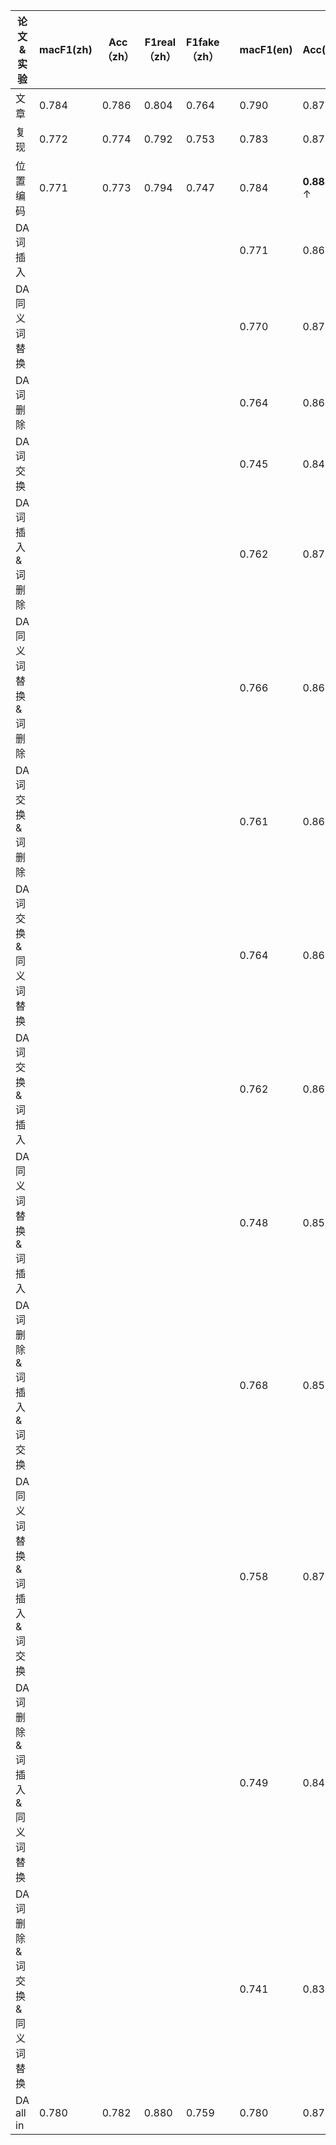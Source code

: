 |论文&实验|macF1(zh)|Acc（zh）|F1real（zh）|F1fake（zh）||macF1(en)|Acc(en)|F1real(en)|F1fake(en)|
|-----|-----|-----|-----|-----|---|----|-----|-----|-----|
|文章|0.784|0.786|0.804|0.764||0.790|0.878|0.926|0.653|
|复现|0.772|0.774|0.792|0.753||0.783|0.874|0.923|0.643|
|位置编码|0.771|0.773|0.794|0.747||0.784|**0.888** ↑|**0.934** ↑|0.634|
|DA词插入||||||0.771|0.868|0.920|0.621|
|DA同义词替换||||||0.770|0.872|0.923|0.618|
|DA词删除||||||0.764|0.865|0.918|0.610|
|DA词交换||||||0.745|0.845|0.905|0.586|
|DA词插入&词删除||||||0.762|0.876|0.927|0.598|
|DA同义词替换&词删除||||||0.766|0.865|0.918|0.614|
|DA词交换&词删除||||||0.761|0.862|0.916|0.606|
|DA词交换&同义词替换||||||0.764|0.868|0.921|0.607|
|DA词交换&词插入||||||0.762|0.862|0.917|0.608|
|DA同义词替换&词插入||||||0.748|0.851|0.909|0.587|
|DA词删除&词插入&词交换||||||0.768|0.859|0.913|0.623|
|DA同义词替换&词插入&词交换||||||0.758|0.875|0.926|0.590|
|DA词删除&词插入&同义词替换||||||0.749|0.849|0.907|0.591|
|DA词删除&词交换&同义词替换||||||0.741|0.836|0.898|0.583|
|DA all in |0.780|0.782|0.880|0.759||0.780|0.874|0.924|0,636|
